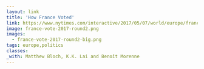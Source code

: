 ```yaml
---
layout: link
title: 'How France Voted'
link: https://www.nytimes.com/interactive/2017/05/07/world/europe/france-election-results-maps.html
image: france-vote-2017-round2.png
images:
  - france-vote-2017-round2-big.png
tags: europe,politics
classes:
_with: Matthew Bloch, K.K. Lai and Benoît Morenne
---
```

